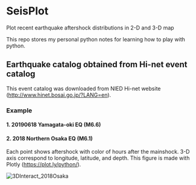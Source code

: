 # SeisPlot
Plot recent earthquake aftershock distributions in 2-D and 3-D map

This repo stores my personal python notes for learning how to play with python.

## Earthquake catalog obtained from Hi-net event catalog
This event catalog was downloaded from NIED Hi-net website (http://www.hinet.bosai.go.jp/?LANG=en).


### Example
#### 1. 20190618 Yamagata-oki EQ (M6.6)


#### 2. 2018 Northern Osaka EQ (M6.1)
Each point shows aftershock with color of hours after the mainshock.
3-D axis correspond to longitude, latitude, and depth.
This figure is made with Plotly (https://plot.ly/python/).

![3DInteract_2018Osaka](https://user-images.githubusercontent.com/35716467/58939906-2b7cb680-87b3-11e9-85a5-6966d5598ed7.gif)

